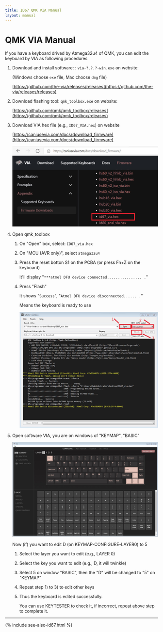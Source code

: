 ```yaml
---
title: ID67 QMK VIA Manual
layout: manual
---
```


# QMK VIA Manual

If you have a keyboard drived by Atmega32u4 of QMK, you can edit the keyboard by VIA as following procedures

1.  Download and install software: : `via-?.?.?-win.exe` on website:

    (Windows choose `exe` file, Mac choose `dmg` file)

    [https://github.com/the-via/releases/releases](https://github.com/the-via/releases/releases)

2.  Download flashing tool: `qmk_toolbox.exe` on website:

    [https://github.com/qmk/qmk_toolbox/releases](https://github.com/qmk/qmk_toolbox/releases)

3.  Download VIA hex file (e.g., `ID67_VIA.hex`) on website

    [https://caniusevia.com/docs/download_firmware](https://caniusevia.com/docs/download_firmware)

    <img src="image-2.jpg" width="640" height="auto" style="max-width: 100%;">
 
4.  Open qmk_toolbox

    1.  On "Open" box, select: `ID67_via.hex`

    2.  On "MCU (AVR only)", select `atmega32u4`

    3.  Press the reset botton S1 on the PCBA (or press Fn+Z on the keyboard)

        It'll display "`***atmel DFU device connected................ .`"

    4. Press "Flash"

        It shows "`Success`", "`Atmel DFU device disconnected...... .`"
        
        Means the keyboard is ready to use

        <img src="image-3.jpg" width="640" height="auto" style="max-width: 100%;">

5.  Open software VIA, you are on windows of "KEYMAP", "BASIC"

    <img src="image-4.jpg" width="640" height="auto" style="max-width: 100%;">
 
    Now (if) you want to edit D (on KEYMAP-CONFIGURE-LAYER0) to 5

    1.  Select the layer you want to edit (e.g., LAYER 0)

    2.  Select the key you want to edit (e.g., D, it will twinkle)

    3.  Select 5 on window "BASIC", then the "D" will be changed to "5" on "KEYMAP"

    4.  Repeat step 1) to 3) to edit other keys

    5.  Thus the keyboard is edited successfully.

        You can use KEYTESTER to check it, if incorrect, repeat above step to complete it.


---

{% include see-also-id67.html %}

